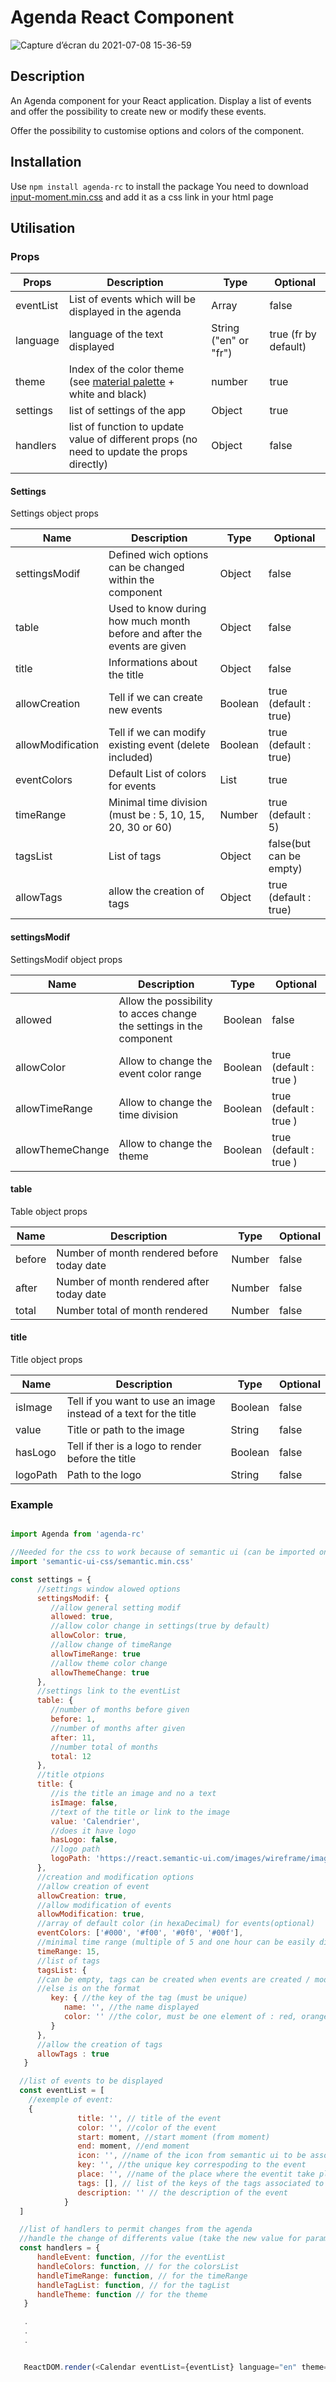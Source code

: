# Agenda React Component

![Capture d’écran du 2021-07-08 15-36-59](https://user-images.githubusercontent.com/49796491/124931335-67be1900-e002-11eb-81b9-6f111f1a8fc7.png)

## Description

An Agenda component for your React application. Display a list of events and offer the possibility to create new or modify these events.

Offer the possibility to customise options and colors of the component.

## Installation

Use `npm install agenda-rc` to install the package
You need to download [input-moment.min.css](https://github.com/wayofthefuture/react-input-moment/tree/master/css) and add it as a css link in your html page

## Utilisation

### Props

| Props     | Description                                                                                                 | Type                  | Optional             |
| --------- | ----------------------------------------------------------------------------------------------------------- | --------------------- | -------------------- |
| eventList | List of events which will be displayed in the agenda                                                        | Array                 | false                |
| language  | language of the text displayed                                                                              | String ("en" or "fr") | true (fr by default) |
| theme     | Index of the color theme (see [material palette](https://www.materialpalette.com/colors) + white and black) | number                | true                 |
| settings  | list of settings of the app                                                                                 | Object                | true                 |
| handlers  | list of function to update value of different props (no need to update the props directly)                  | Object                | false                |

#### Settings

Settings object props

| Name              | Description                                                              | Type    | Optional                |
| ----------------- | ------------------------------------------------------------------------ | ------- | ----------------------- |
| settingsModif     | Defined wich options can be changed within the component                 | Object  | false                   |
| table             | Used to know during how much month before and after the events are given | Object  | false                   |
| title             | Informations about the title                                             | Object  | false                   |
| allowCreation     | Tell if we can create new events                                         | Boolean | true (default : true)   |
| allowModification | Tell if we can modify existing event (delete included)                   | Boolean | true (default : true)   |
| eventColors       | Default List of colors for events                                        | List    | true                    |
| timeRange         | Minimal time division (must be : 5, 10, 15, 20, 30 or 60)                | Number  | true (default : 5)      |
| tagsList          | List of tags                                                             | Object  | false(but can be empty) |
| allowTags         | allow the creation of tags                                               | Object  | true (default : true)   |

#### settingsModif

SettingsModif object props

| Name             | Description                                                         | Type    | Optional               |
| ---------------- | ------------------------------------------------------------------- | ------- | ---------------------- |
| allowed          | Allow the possibility to acces change the settings in the component | Boolean | false                  |
| allowColor       | Allow to change the event color range                               | Boolean | true (default : true ) |
| allowTimeRange   | Allow to change the time division                                   | Boolean | true (default : true ) |
| allowThemeChange | Allow to change the theme                                           | Boolean | true (default : true ) |

#### table

Table object props

| Name   | Description                                | Type   | Optional |
| ------ | ------------------------------------------ | ------ | -------- |
| before | Number of month rendered before today date | Number | false    |
| after  | Number of month rendered after today date  | Number | false    |
| total  | Number total of month rendered             | Number | false    |

#### title

Title object props

| Name     | Description                                                      | Type    | Optional |
| -------- | ---------------------------------------------------------------- | ------- | -------- |
| isImage  | Tell if you want to use an image instead of a text for the title | Boolean | false    |
| value    | Title or path to the image                                       | String  | false    |
| hasLogo  | Tell if ther is a logo to render before the title                | Boolean | false    |
| logoPath | Path to the logo                                                 | String  | false    |

### Example

```javaScript

import Agenda from 'agenda-rc'

//Needed for the css to work because of semantic ui (can be imported once in the top container)
import 'semantic-ui-css/semantic.min.css'

const settings = {
      //settings window alowed options
      settingsModif: {
         //allow general setting modif
         allowed: true,
         //allow color change in settings(true by default)
         allowColor: true,
         //allow change of timeRange
         allowTimeRange: true
         //allow theme color change
         allowThemeChange: true
      },
      //settings link to the eventList
      table: {
         //number of months before given
         before: 1,
         //number of months after given
         after: 11,
         //number total of months
         total: 12
      },
      //title otpions
      title: {
         //is the title an image and no a text
         isImage: false,
         //text of the title or link to the image
         value: 'Calendrier',
         //does it have logo
         hasLogo: false,
         //logo path
         logoPath: 'https://react.semantic-ui.com/images/wireframe/image.png'
      },
      //creation and modification options
      //allow creation of event
      allowCreation: true,
      //allow modification of events
      allowModification: true,
      //array of default color (in hexaDecimal) for events(optional)
      eventColors: ['#000', '#f00', '#0f0', '#00f'],
      //minimal time range (multiple of 5 and one hour can be easily divided in equals part of this time range) must be : 5, 10, 15, 20, 30 or 60
      timeRange: 15,
      //list of tags
      tagsList: {
      //can be empty, tags can be created when events are created / modified
      //else is on the format
         key: { //the key of the tag (must be unique)
            name: '', //the name displayed
            color: '' //the color, must be one element of : red, orange, yellow, olive, green, teal, blue, violet, purple, pink, brown, grey, black
         }
      },
      //allow the creation of tags
      allowTags : true
   }

  //list of events to be displayed
  const eventList = [
    //exemple of event:
    {
               title: '', // title of the event
               color: '', //color of the event
               start: moment, //start moment (from moment)
               end: moment, //end moment
               icon: '', //name of the icon from semantic ui to be associated (optional)
               key: '', //the unique key correspoding to the event
               place: '', //name of the place where the eventit take place
               tags: [], // list of the keys of the tags associated to this event
               description: '' // the description of the event
            }
  ]

  //list of handlers to permit changes from the agenda
  //handle the change of differents value (take the new value for parameters)
  const handlers = {
      handleEvent: function, //for the eventList
      handleColors: function, // for the colorsList
      handleTimeRange: function, // for the timeRange
      handleTagList: function, // for the tagList
      handleTheme: function // for the theme
   }

   .
   .
   .


   ReactDOM.render(<Calendar eventList={eventList} language="en" theme={1} settings={settings} handlers={handlers} />, document.querySelector('#root'))

```
